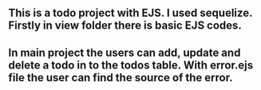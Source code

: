  ## This is a todo project with EJS. I used sequelize. Firstly in view folder there is basic EJS codes.
 ## In main project the users can add, update and delete a todo in to the todos table. With error.ejs file the user can find the source of the error.